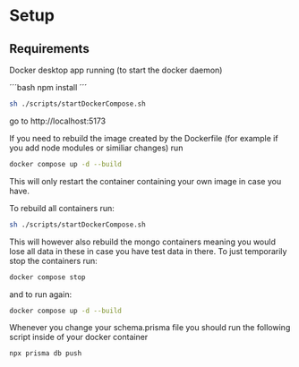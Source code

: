# Setup

## Requirements

Docker desktop app running (to start the docker daemon)

´´´bash
npm install
´´´

```bash
sh ./scripts/startDockerCompose.sh
```

go to http://localhost:5173

If you need to rebuild the image created by the Dockerfile (for example if you add node modules or similiar changes) run

```bash
docker compose up -d --build
```

This will only restart the container containing your own image in case you have.

To rebuild all containers run:

```bash
sh ./scripts/startDockerCompose.sh
```

This will however also rebuild the mongo containers meaning you would lose all data in these in case you have test data in there.
To just temporarily stop the containers run:

```bash
docker compose stop
```

and to run again:

```bash
docker compose up -d --build
```

Whenever you change your schema.prisma file you should run the following script inside of your docker container

```
npx prisma db push
```